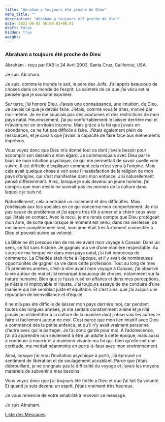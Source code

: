 ```yaml
---
title: "Abraham a toujours été proche de Dieu"
menu_title: ""
description: "Abraham a toujours été proche de Dieu"
date: 2022-06-01 06:00:01+00:41
draft: False
hidden: True
weight:
---
```

### Abraham a toujours été proche de Dieu

Abraham   - reçu par FAB le 24 Avril 2003, Santa Cruz, Californie, USA.

Je suis Abraham.

Je suis, comme le monde le sait, le père des Juifs. J’ai appris beaucoup de choses dans ce monde de l’esprit. La sainteté de ce que j’ai vécu est la pensée que je souhaite exprimer.

Sur terre, j’ai honoré Dieu. J’avais une connaissance, une intuition, de Dieu. Je savais ce que je devais faire. J’étais, comme vous le dites, motivé par moi-même. Je ne me souciais pas des coutumes et des restrictions de mon pays natal. Heureusement, j’ai pu confortablement le laisser derrière moi et m’aventurer en territoire inconnu. Mais grâce à la foi que j’avais en abondance, ce ne fut pas difficile à faire. J’étais également plein de ressources, et je savais que j’avais la capacité de faire face aux événements imprévus.

Vous voyez donc que Dieu m’a donné tout ce dont j’avais besoin pour accomplir son dessein à mon égard. Je communiquais avec Dieu par le biais de mon intuition psychique, ce qui me permettait de savoir quelle voie suivre. Il est difficile d’expliquer comment cela m’est venu à l’origine. Mais cela avait quelque chose à voir avec l’insatisfaction de la religion de mon pays d’origine, qui s’est manifestée dans mon enfance. J’ai naturellement pensé différemment. Ainsi, lorsque je suis devenu un jeune homme, j’ai compris que mon destin ne suivrait pas les normes de la culture dans laquelle je suis né.

Naturellement, cela a entraîné un isolement et des difficultés. Mais j’obéissais aux lois sociales en ce qui concerne mon comportement. Je n’ai pas causé de problèmes et j’ai appris très tôt à aimer et à chérir ceux avec qui j’étais en contact. Avec le recul, je me rends compte que Dieu protégeait mon âme, de sorte que lorsque le moment est venu, dans ma vieillesse, de me lancer complètement seul, mon âme était très fortement connectée à Dieu et pouvait suivre sa volonté.

La Bible ne dit presque rien de ma vie avant mon voyage à Canaan. Dans un sens, ce fut sans histoire. Je gagnais ma vie d’une manière respectable. Au cours de ma longue vie dans mon pays natal, j’ai fait beaucoup de commerce. La Chaldée était riche à l’époque, et il y avait de nombreuses opportunités de gagner sa vie dans cette profession. Tout au long de mes 75 premières années, c’est-à-dire avant mon voyage à Canaan, j’ai observé la vie autour de moi et j’ai remarqué beaucoup de choses, notamment sur la nature humaine. Bien que je fusse rusé en affaires et dans mes perceptions, je n’étais ni impitoyable ni injuste. J’ai toujours essayé de me conduire d’une manière qui me semblait juste et équitable. Et c’est ainsi que j’ai acquis une réputation de bienveillance et d’équité.

Il ne m’a pas été difficile de laisser mon pays derrière moi, car pendant toutes ces longues années, je me sentais constamment aliéné et je n’ai jamais pu m’identifier à la culture de la manière dont j’observais les autres le faire si facilement autour de moi. C’est parce que mon lien intuitif avec Dieu a commencé dès la petite enfance, et qu’il n’y avait vraiment personne d’autre avec qui le partager. Je l’ai donc gardé pour moi. À l’adolescence, j’ai dû apprendre non seulement à être un adulte à cette époque, mais aussi à continuer à nourrir et à maintenir vivante ma foi qui, bien qu’elle soit une certitude, me mettait néanmoins en porte-à-faux avec mon environnement.

Ainsi, lorsque j’ai reçu l’invitation psychique à partir, j’ai éprouvé un sentiment de libération et de soulagement accablant. Parce que j’étais débrouillard, je ne craignais pas la difficulté du voyage et j’avais les moyens matériels de subvenir à mes besoins.

Vous voyez donc que j’ai toujours été fidèle à Dieu et que j’ai fait Sa volonté. Et quand je suis devenu un esprit, j’étais vraiment très heureux.

Je vous remercie de votre amabilité à recevoir ce message.

Je suis Abraham.

[Liste des Messages](/fr-contemporary-messages/fr-contemporary-messages-by-date-order/fr-contemporary-messages-2003)